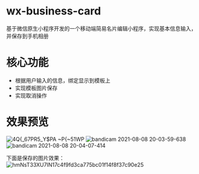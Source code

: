 # wx-business-card

基于微信原生小程序开发的一个移动端简易名片编辑小程序，实现基本信息输入，并保存到手机相册

# 核心功能
- 根据用户输入的信息，绑定显示到模板上
- 实现模板图片保存
- 实现取消操作

# 效果预览
![4Q{_67PR5_Y$PA ~P{~51WP](https://user-images.githubusercontent.com/65069676/128631814-a16c8144-322d-4754-9cab-487c9b041752.png)
![bandicam 2021-08-08 20-03-59-638](https://user-images.githubusercontent.com/65069676/128631822-208f3b38-4171-46ad-9f1c-bf5e2f295429.jpg)
![bandicam 2021-08-08 20-04-07-414](https://user-images.githubusercontent.com/65069676/128631826-2e599dc7-603d-4b8b-8a0d-26dbaeddef62.jpg)

下面是保存的图片效果：
![hmNsT33XU7IN17c4f9fd3ca775bc01f14f8f37c90e25](https://user-images.githubusercontent.com/65069676/128631829-16e4838a-b8c7-48ab-82f9-bf8de2ccf029.png)
